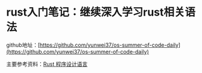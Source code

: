 # rust入门笔记：继续深入学习rust相关语法

github地址：[https://github.com/yunwei37/os-summer-of-code-daily](https://github.com/yunwei37/os-summer-of-code-daily)

主要参考资料：[Rust 程序设计语言](https://kaisery.github.io/trpl-zh-cn/)


